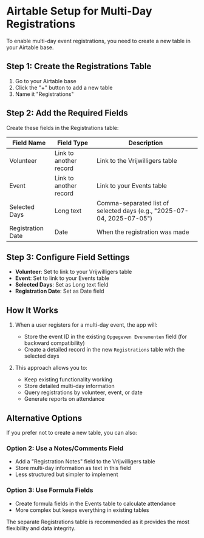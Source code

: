 # Airtable Setup for Multi-Day Registrations

To enable multi-day event registrations, you need to create a new table in your Airtable base.

## Step 1: Create the Registrations Table

1. Go to your Airtable base
2. Click the "+" button to add a new table
3. Name it "Registrations"

## Step 2: Add the Required Fields

Create these fields in the Registrations table:

| Field Name | Field Type | Description |
|------------|------------|-------------|
| Volunteer | Link to another record | Link to the Vrijwilligers table |
| Event | Link to another record | Link to your Events table |
| Selected Days | Long text | Comma-separated list of selected days (e.g., "2025-07-04, 2025-07-05") |
| Registration Date | Date | When the registration was made |

## Step 3: Configure Field Settings

- **Volunteer**: Set to link to your Vrijwilligers table
- **Event**: Set to link to your Events table  
- **Selected Days**: Set as Long text field
- **Registration Date**: Set as Date field

## How It Works

1. When a user registers for a multi-day event, the app will:
   - Store the event ID in the existing `Opgegeven Evenementen` field (for backward compatibility)
   - Create a detailed record in the new `Registrations` table with the selected days

2. This approach allows you to:
   - Keep existing functionality working
   - Store detailed multi-day information
   - Query registrations by volunteer, event, or date
   - Generate reports on attendance

## Alternative Options

If you prefer not to create a new table, you can also:

### Option 2: Use a Notes/Comments Field
- Add a "Registration Notes" field to the Vrijwilligers table
- Store multi-day information as text in this field
- Less structured but simpler to implement

### Option 3: Use Formula Fields
- Create formula fields in the Events table to calculate attendance
- More complex but keeps everything in existing tables

The separate Registrations table is recommended as it provides the most flexibility and data integrity. 